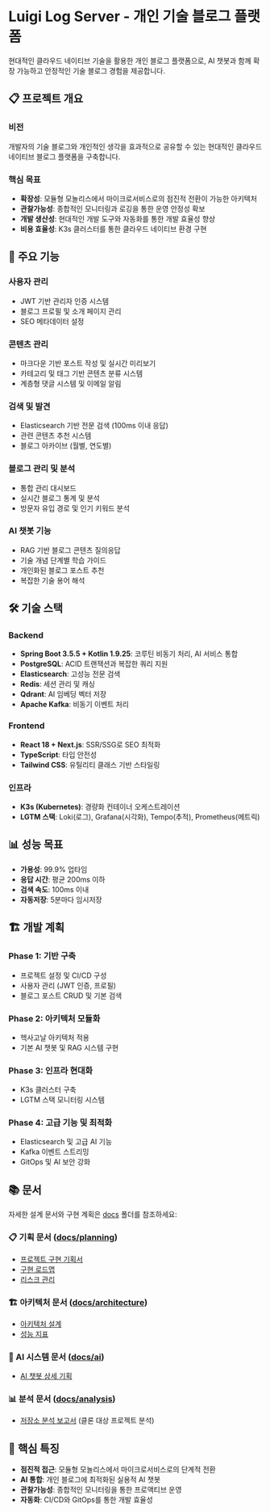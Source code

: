 # Luigi Log Server - 개인 기술 블로그 플랫폼

현대적인 클라우드 네이티브 기술을 활용한 개인 블로그 플랫폼으로, AI 챗봇과 함께 확장 가능하고 안정적인 기술 블로그 경험을 제공합니다.

## 📋 프로젝트 개요

### 비전
개발자의 기술 블로그와 개인적인 생각을 효과적으로 공유할 수 있는 현대적인 클라우드 네이티브 블로그 플랫폼을 구축합니다.

### 핵심 목표
- **확장성**: 모듈형 모놀리스에서 마이크로서비스로의 점진적 전환이 가능한 아키텍처
- **관찰가능성**: 종합적인 모니터링과 로깅을 통한 운영 안정성 확보
- **개발 생산성**: 현대적인 개발 도구와 자동화를 통한 개발 효율성 향상
- **비용 효율성**: K3s 클러스터를 통한 클라우드 네이티브 환경 구현

## 🚀 주요 기능

### 사용자 관리
- JWT 기반 관리자 인증 시스템
- 블로그 프로필 및 소개 페이지 관리
- SEO 메타데이터 설정

### 콘텐츠 관리
- 마크다운 기반 포스트 작성 및 실시간 미리보기
- 카테고리 및 태그 기반 콘텐츠 분류 시스템
- 계층형 댓글 시스템 및 이메일 알림

### 검색 및 발견
- Elasticsearch 기반 전문 검색 (100ms 이내 응답)
- 관련 콘텐츠 추천 시스템
- 블로그 아카이브 (월별, 연도별)

### 블로그 관리 및 분석
- 통합 관리 대시보드
- 실시간 블로그 통계 및 분석
- 방문자 유입 경로 및 인기 키워드 분석

### AI 챗봇 기능
- RAG 기반 블로그 콘텐츠 질의응답
- 기술 개념 단계별 학습 가이드
- 개인화된 블로그 포스트 추천
- 복잡한 기술 용어 해석

## 🛠️ 기술 스택

### Backend
- **Spring Boot 3.5.5 + Kotlin 1.9.25**: 코루틴 비동기 처리, AI 서비스 통합
- **PostgreSQL**: ACID 트랜잭션과 복잡한 쿼리 지원
- **Elasticsearch**: 고성능 전문 검색
- **Redis**: 세션 관리 및 캐싱
- **Qdrant**: AI 임베딩 벡터 저장
- **Apache Kafka**: 비동기 이벤트 처리

### Frontend
- **React 18 + Next.js**: SSR/SSG로 SEO 최적화
- **TypeScript**: 타입 안전성
- **Tailwind CSS**: 유틸리티 클래스 기반 스타일링

### 인프라
- **K3s (Kubernetes)**: 경량화 컨테이너 오케스트레이션
- **LGTM 스택**: Loki(로그), Grafana(시각화), Tempo(추적), Prometheus(메트릭)

## 📊 성능 목표

- **가용성**: 99.9% 업타임
- **응답 시간**: 평균 200ms 이하
- **검색 속도**: 100ms 이내
- **자동저장**: 5분마다 임시저장

## 🏗️ 개발 계획

### Phase 1: 기반 구축
- 프로젝트 설정 및 CI/CD 구성
- 사용자 관리 (JWT 인증, 프로필)
- 블로그 포스트 CRUD 및 기본 검색

### Phase 2: 아키텍처 모듈화
- 헥사고날 아키텍처 적용
- 기본 AI 챗봇 및 RAG 시스템 구현

### Phase 3: 인프라 현대화
- K3s 클러스터 구축
- LGTM 스택 모니터링 시스템

### Phase 4: 고급 기능 및 최적화
- Elasticsearch 및 고급 AI 기능
- Kafka 이벤트 스트리밍
- GitOps 및 AI 보안 강화

## 📚 문서

자세한 설계 문서와 구현 계획은 [docs](./docs/) 폴더를 참조하세요:

### 📋 기획 문서 ([docs/planning](./docs/planning/))
- [프로젝트 구현 기획서](./docs/planning/프로젝트-구현-기획서.md)
- [구현 로드맵](./docs/planning/구현-로드맵.md)
- [리스크 관리](./docs/planning/리스크-관리.md)

### 🏗️ 아키텍처 문서 ([docs/architecture](./docs/architecture/))
- [아키텍처 설계](./docs/architecture/아키텍처-설계.md)
- [성능 지표](./docs/architecture/성능-지표.md)

### 🤖 AI 시스템 문서 ([docs/ai](./docs/ai/))
- [AI 챗봇 상세 기획](./docs/ai/AI-챗봇-상세-기획.md)

### 📊 분석 문서 ([docs/analysis](./docs/analysis/))
- [저장소 분석 보고서](./docs/analysis/저장소-분석-보고서.md) (클론 대상 프로젝트 분석)

## 🎯 핵심 특징

- **점진적 접근**: 모듈형 모놀리스에서 마이크로서비스로의 단계적 전환
- **AI 통합**: 개인 블로그에 최적화된 실용적 AI 챗봇
- **관찰가능성**: 종합적인 모니터링을 통한 프로액티브 운영
- **자동화**: CI/CD와 GitOps를 통한 개발 효율성
